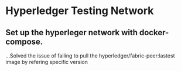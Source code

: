 # Hyperledger Testing Network

## Set up the hyperleger network with docker-compose.

 ...Solved the issue of failing to pull the hyperledger/fabric-peer:lastest image by refering specific version